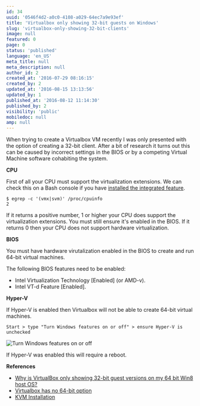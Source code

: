 ```yaml
---
id: 34
uuid: '0546f4d2-a0c0-4108-a029-64ec7a9e93ef'
title: 'Virtualbox only showing 32-bit guests on Windows'
slug: 'virtualbox-only-showing-32-bit-clients'
image: null
featured: 0
page: 0
status: 'published'
language: 'en_US'
meta_title: null
meta_description: null
author_id: 2
created_at: '2016-07-29 08:16:15'
created_by: 2
updated_at: '2016-08-15 13:13:56'
updated_by: 1
published_at: '2016-08-12 11:14:30'
published_by: 2
visibility: 'public'
mobiledoc: null
amp: null
---
```


When trying to create a Virtualbox VM recently I was only presented with the option of creating a 32-bit client. After a bit of research it turns out this can be caused by incorrect settings in the BIOS or by a competing Virtual Machine software cohabiting the system.

**CPU**

First of all your CPU must support the virtualization extensions. We can check this on a Bash console if you have [installed the integrated feature](https://www.neontribe.co.uk/windows-10-build-1607-integrated-bash/).

```
$ egrep -c '(vmx|svm)' /proc/cpuinfo
2
```

If it returns a positive number, 1 or higher your CPU does support the virtualization extensions. You must still ensure it's enabled in the BIOS. If it returns 0 then your CPU does not support hardware virtualization.

**BIOS**

You must have hardware virutalization enabled in the BIOS to create and run 64-bit virtual machines.

The following BIOS features need to be enabled:

- Intel Virtualization Technology [Enabled] (or AMD-v).
- Intel VT-d Feature [Enabled].

**Hyper-V**

If Hyper-V is enabled then Virtualbox will not be able to create 64-bit virtual machines.

```
Start > type "Turn Windows features on or off" > ensure Hyper-V is unchecked
```

![Turn Windows features on or off](/content/images/2016/07/turn-windows-features-on-or-off.png)

If Hyper-V was enabled this will require a reboot.

**References**

- [Why is VirtualBox only showing 32-bit guest versions on my 64 bit Win8 host OS?](http://www.fixedbyvonnie.com/2014/11/virtualbox-showing-32-bit-guest-versions-64-bit-host-os/#.V5sNlzsrKUm)
- [Virtualbox has no 64-bit option](http://askubuntu.com/questions/675251/virtualbox-has-no-64-bit-options)
- [KVM Installation](https://help.ubuntu.com/community/KVM/Installation)
